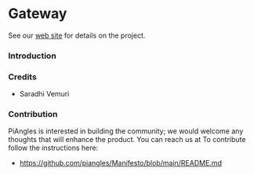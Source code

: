 Gateway
=================
See our [web site](https://www.piangles.org) for details on the project.

### Introduction ###
	
### Credits ### 
- Saradhi Vemuri

### Contribution ###
PiAngles is interested in building the community; we would welcome any thoughts that will enhance the product. You can reach us at 
To contribute follow the instructions here:
 * https://github.com/piangles/Manifesto/blob/main/README.md
